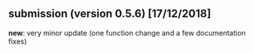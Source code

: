 
## submission (version 0.5.6) [17/12/2018]

**new**: very minor update (one function change and a few documentation fixes)

<!--- ## submission (version 0.5.5) [15/11/2018]

**new**: minor additions and simplifications

- resolved failing test for old R version 3.4.4
- diminished the number of Imports --->

<!--- ## submission (version 0.5.1) [20/09/2018]

**new**: minor modifications, mainly to resolve CRAN check issues

- set number of default threads used to 1, to avoid UBSAN warnings coming from usage of RcppParallel
- modified C++ code to avoid Solaris error --->

<!--- ## submission (version 0.5) [18/09/2018]

**new**: reimplementation of sentiment calculation code in C++, final set of API changes for better overall clarity, small bug and documentation fixes

- installed size > 5Mb, due to more compiled code
- examples now run significantly faster because of speed improvements --->

<!--- ## resubmission (version 0.4) [28/05/2018]

- modified example that took to long (to pass pre-test) --->

<!--- ## submission (version 0.4) [28/05/2018]

**new**: several additional functions and functionalities, and a few API changes --->

<!--- ## submission (version 0.3.5) [26/03/2018]

**new**: minor but necessary patches in to_global() and compute_sentiment() functions --->

<!--- ## resubmission (version 0.3) [18/03/2018]

- some examples modified to diminish elapsed time (to pass pre-test)
- R depends now >= 3.3.0, import of sentimentr omitted

## submission (version 0.3) [18/03/2018]

**new**: several additional functions and arguments, small bug fixes and clarifications in documentation 

- marked UTF-8 strings will remain; this is intentional and comes from the built--in French (mostly) and Dutch word lists --->

<!--- ## Re-submission (version 0.2) [12/11/2017]

- added reference to vignette paper in 'Description' field of DESCRIPTION file
- we relocated the code to the GitHub repo 'sborms/sentometrics' 
- changed quanteda::tokenize() to quanteda::tokens() due to errors in automatic checks by CRAN --->

